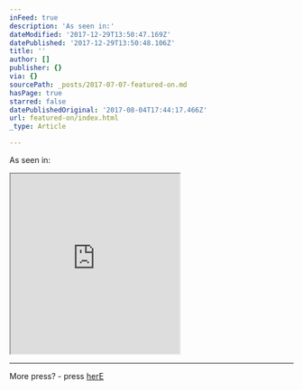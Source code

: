 ```yaml
---
inFeed: true
description: 'As seen in:'
dateModified: '2017-12-29T13:50:47.169Z'
datePublished: '2017-12-29T13:50:48.106Z'
title: ''
author: []
publisher: {}
via: {}
sourcePath: _posts/2017-07-07-featured-on.md
hasPage: true
starred: false
datePublishedOriginal: '2017-08-04T17:44:17.466Z'
url: featured-on/index.html
_type: Article

---
```

As seen in:

<iframe src="https://the-grid.github.io/ed-userhtml/?g=eJy9Vs1v2jAUv_evsLgb57MhbWFSpW2HHVqt667oJXkEC8eObAfGf78XCNta2mkTtAcUYjvP7_fl5KaSa-b8VuF05PGH56Bkra9YidqjvR7NLi5u_r6ELZQBf8UULjytvwG2tLiYjpbet1dCbDabsWvALaWu_RJrBc6NS9OIwyB3XdsqidaJzvGXR1fouwKWThhdIu9aoznwFlq0YsQ82Br9dDQvFOgV3Uvft_r4wL4ibdSgrrBi3-lirGNf9qVYhY5QUH32UaGGW7TKsDsq_0jV4b6vPWIW1XSkjWmRVjJtCBhaSzOzG9nUzNlyj9MR0LLSY7c0rVxs9_jEQip0IhRBGmQiC5JwGHn49pn_0RrftzYn6EqNW11_WE_DNEzSNM4vJyMGisDRjgLoR1rMdorM2HBzij5uEIiEWWnjd31bBMU3WFWkghPAbee8LLk1Dej-zzDFpeYO1qA1LHkNtGnRNcdivA2DBVQ18gWC7ywRSHYgBLyH8JTFJEuymB6-PLDIxKs8nmZzmrVI7gFdSQcFKoU7DP9i2LfhCChMiJq_0Nk8CsLLF5mKwjdnqvdbYSXlbwegUKa3mXQKyU9bQa2lIghFa9H7LW_AWgkkdonWy4UswePv82C89I16L0Jve9NF80-D6-70MYNRHk3emMFDZHdPN7inadc5MZf1zAW5cKutkhoPWf1_zw0ITrReobrXvBaFaRydkaJTdZ1f5kkVl5OcR0Vc8iSJC17kCfAkqOI8zCDFIn4OI83iLAriJ4KfOy7Y0J6k5S4ywwFdYuul0WJDYbCloYDzukPneWHMisrTqAYv1_huh82voxgopdRI78VnbOWTSRRGk_j88TjdsHcPt_d85wP-1XS6OhY6mQT9W2RoamhAG43XZ5L9DCd9aehzQoPzfebS5_RnOSUuTI_NenHo-CdEOVxs" height="320" style=""></iframe>

---

More press? - press [herE][0]

[0]: https://www.onceuponapaper.net/blogs/press